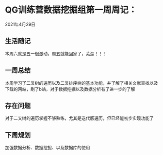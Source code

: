 # QG训练营数据挖掘组第一周周记：
2021年4月29日

## 生活随记

本周六就是五一很激动，周五就能回家了，芜湖！！！

## 一周总结

本周学习了二叉树的遍历以及二叉排序树的基本功能，并了解了相关文献查找以及下载的网站，刷了b站，对于数据挖掘以及数据分析有了进一步的了解

## 存在问题

对于二叉树的遍历掌握不够熟练，尤其是迭代版遍历，但已经能初步实现功能了

## 下周规划

加强数据分析、数据挖掘、以及数据库的使用
